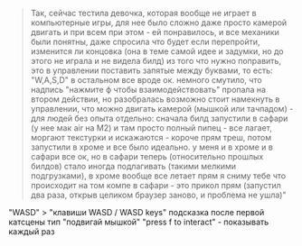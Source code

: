 > Так, сейчас тестила девочка, которая вообще не играет в компьютерные игры, для нее было сложно даже просто камерой двигать и при всем при этом - ей понравилось, и все механики были понятны, даже спросила что будет если перепройти, изменится ли концовка (она в теме самой идее и задумки, но до этого не играла и не видела билд) 
> из того что нужно поправить, это в управлении поставить запятые между буквами, то есть: "W,A,S,D"
> в остальном все вроде ок. немного смутило, что надпись "нажмите ф чтобы взаимодействовать" пропала на втором действии, но разобралась
> возможно стоит намекнуть в управлении, что можно двигать камерой (мышкой или тачпадом) - для людей без опыта
> отдельно:
> сначала билд запустили в сафари (у нее мак air на М2) и там просто полный пипец - все лагает, моргают текстурки и искажаются - короче прям треш, потом запустили в хроме и все было идеально.
> у меня и в хроме и в сафари все ок, но в сафари теперь (относительно прошлых билдов) стало иногда подлагивать (такими мелкими подгрузками), в хроме вообще все летает прям
> я сниму тебе что происходит на том компе в сафари - это прикол прям (запустил два раза, открыв целиком браузер заново, и проблема не ушла)"

"WASD" > "клавиши WASD / WASD keys"
подсказка после первой катсцены тип "подвигай мышкой"
"press f to interact" - показывать каждый раз
